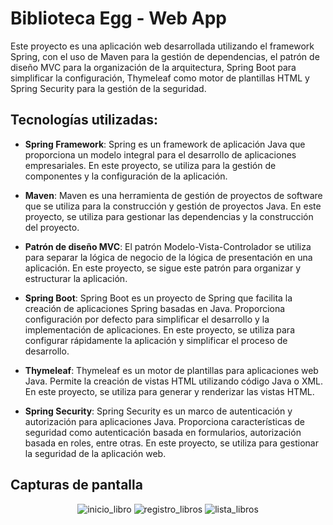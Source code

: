 # Biblioteca Egg - Web App

Este proyecto es una aplicación web desarrollada utilizando el framework Spring, con el uso de Maven para la gestión de dependencias, el patrón de diseño MVC para la organización de la arquitectura, Spring Boot para simplificar la configuración, Thymeleaf como motor de plantillas HTML y Spring Security para la gestión de la seguridad.

## Tecnologías utilizadas:

- **Spring Framework**: Spring es un framework de aplicación Java que proporciona un modelo integral para el desarrollo de aplicaciones empresariales. En este proyecto, se utiliza para la gestión de componentes y la configuración de la aplicación.

- **Maven**: Maven es una herramienta de gestión de proyectos de software que se utiliza para la construcción y gestión de proyectos Java. En este proyecto, se utiliza para gestionar las dependencias y la construcción del proyecto.

- **Patrón de diseño MVC**: El patrón Modelo-Vista-Controlador se utiliza para separar la lógica de negocio de la lógica de presentación en una aplicación. En este proyecto, se sigue este patrón para organizar y estructurar la aplicación.

- **Spring Boot**: Spring Boot es un proyecto de Spring que facilita la creación de aplicaciones Spring basadas en Java. Proporciona configuración por defecto para simplificar el desarrollo y la implementación de aplicaciones. En este proyecto, se utiliza para configurar rápidamente la aplicación y simplificar el proceso de desarrollo.

- **Thymeleaf**: Thymeleaf es un motor de plantillas para aplicaciones web Java. Permite la creación de vistas HTML utilizando código Java o XML. En este proyecto, se utiliza para generar y renderizar las vistas HTML.

- **Spring Security**: Spring Security es un marco de autenticación y autorización para aplicaciones Java. Proporciona características de seguridad como autenticación basada en formularios, autorización basada en roles, entre otras. En este proyecto, se utiliza para gestionar la seguridad de la aplicación web.

## Capturas de pantalla

<p align='center'>
<img src='https://i.imgur.com/i7vp84B.png' alt='inicio_libro'/>
<img src='https://i.imgur.com/CzG5yFP.png' alt='registro_libros' />
<img src='https://i.imgur.com/wDZTuX3.png' alt='lista_libros'/>
  
</p>



